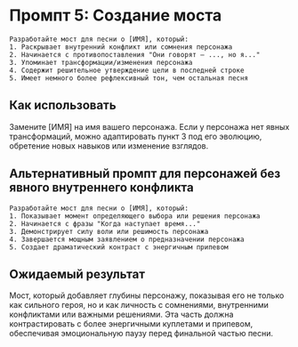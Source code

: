 # Промпт 5: Создание моста

```
Разработайте мост для песни о [ИМЯ], который:
1. Раскрывает внутренний конфликт или сомнения персонажа
2. Начинается с противопоставления "Они говорят — ..., но я..."
3. Упоминает трансформации/изменения персонажа
4. Содержит решительное утверждение цели в последней строке
5. Имеет немного более рефлексивный тон, чем остальная песня
```

## Как использовать

Замените [ИМЯ] на имя вашего персонажа. Если у персонажа нет явных трансформаций, можно адаптировать пункт 3 под его эволюцию, обретение новых навыков или изменение взглядов.

## Альтернативный промпт для персонажей без явного внутреннего конфликта

```
Разработайте мост для песни о [ИМЯ], который:
1. Показывает момент определяющего выбора или решения персонажа
2. Начинается с фразы "Когда наступает время..."
3. Демонстрирует силу воли или решимость персонажа
4. Завершается мощным заявлением о предназначении персонажа
5. Создает драматический контраст с энергичным припевом
```

## Ожидаемый результат

Мост, который добавляет глубины персонажу, показывая его не только как сильного героя, но и как личность с сомнениями, внутренними конфликтами или важными решениями. Эта часть должна контрастировать с более энергичными куплетами и припевом, обеспечивая эмоциональную паузу перед финальной частью песни.